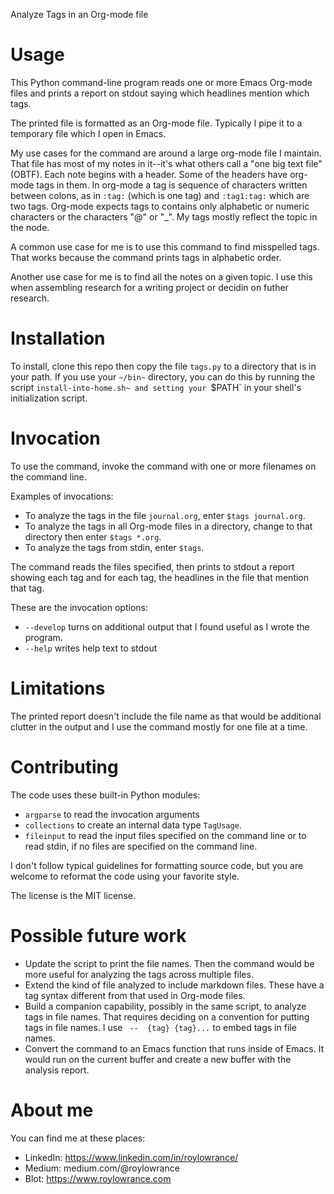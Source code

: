 Analyze Tags in an Org-mode file
# Usage
This Python command-line program reads one or more Emacs Org-mode files and prints a report on stdout saying which headlines mention which tags.

The printed file is formatted as an Org-mode file. Typically I pipe it to a temporary file which I open in Emacs.

My use cases for the command are around a large org-mode file I maintain. That file has most of my notes in it--it's what others call a "one big text file" (OBTF).
Each note begins with a header. Some of the headers have org-mode tags in them. In org-mode a tag is sequence of characters written between colons, as in `:tag:` (which is one tag) and `:tag1:tag:` which are two tags. Org-mode expects tags to contains only alphabetic or numeric characters or the characters "@" or "_". My tags mostly reflect the topic in the node.

A common use case for me is to use this command to find misspelled tags. That works because the command prints tags in alphabetic order.

Another use case for me is to find all the notes on a given topic. I use this when assembling research for a writing project or decidin on futher research.

# Installation

To install, clone this repo then copy the file `tags.py` to a directory that is in your path. If you use your `~/bin~` directory, you can do this by running the script `install-into-home.sh~ and setting your `$PATH` in your shell's initialization script.

# Invocation

To use the command, invoke the command with one or more filenames on the command line.

Examples of invocations:
- To analyze the tags in the file `journal.org`, enter `$tags journal.org`.
- To analyze the tags in all Org-mode files in a directory, change to that directory then enter `$tags *.org`.
- To analyze the tags from stdin, enter `$tags`.

The command reads the files specified, then prints to stdout a report showing each tag and for each tag, the headlines in the file that mention that tag.

These are the invocation options:
- `--develop` turns on additional output that I found useful as I wrote the program.
- `--help` writes help text to stdout

# Limitations

The printed report doesn't include the file name as that would be additional clutter in the output and I use the command mostly for one file at a time.

# Contributing

The code uses these built-in Python modules:
- `argparse` to read the invocation arguments
- `collections` to create an internal data type `TagUsage`.
- `fileinput` to read the input files specified on the command line or to read stdin, if no files are specified on the command line.

I don't follow typical guidelines for formatting source code, but you are welcome to reformat the code using your favorite style.

The license is the MIT license.

# Possible future work

- Update the script to print the file names. Then the command would be more useful for analyzing the tags across multiple files.
- Extend the kind of file analyzed to include markdown files. These have a tag syntax different from that used in Org-mode files.
- Build a companion capability, possibly in the same script, to analyze tags in file names. That requires deciding on a convention for putting tags in file names. I use ` --  {tag} {tag}...` to embed tags in file names.
- Convert the command to an Emacs function that runs inside of Emacs. It would run on the current buffer and create a new buffer with the analysis report.

# About me

You can find me at these places:

- LinkedIn: https://www.linkedin.com/in/roylowrance/
- Medium: medium.com/@roylowrance
- Blot: https://www.roylowrance.com
